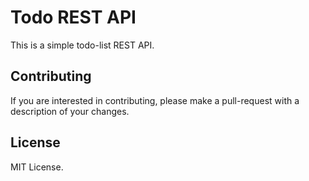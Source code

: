 # Todo REST API
This is a simple todo-list REST API.

## Contributing
If you are interested in contributing, please make a pull-request with a description of your changes.

## License
MIT License.